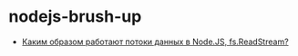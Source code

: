 # nodejs-brush-up

- [Каким образом работают потоки данных в Node.JS, fs.ReadStream?](questions/1.js)
